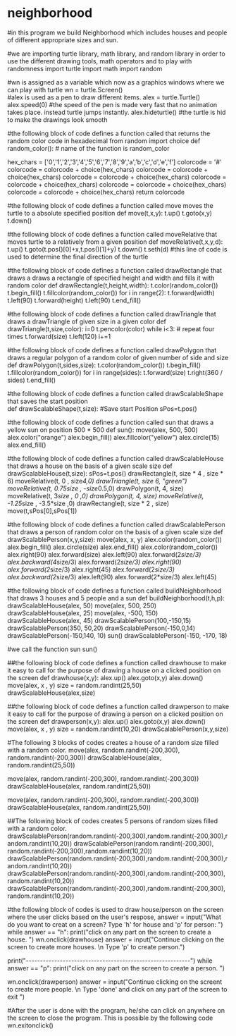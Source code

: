 # neighborhood
#in this program we build Neighborhood which includes houses and people of different appropriate sizes and sun.

#we are importing turtle library, math library, and random library in order to use the different drawing tools, math operators and to play with randomness
import turtle
import math
import random

#wn is assigned as a variable which now as a graphics windows where we can play with turtle
wn = turtle.Screen()   
#alex is used as a pen to draw different items.
alex = turtle.Turtle()
alex.speed(0) #the speed of the pen is made very fast that no animation takes place. instead turtle jumps instantly.
alex.hideturtle() #the turtle is hid to make the drawings look smooth

#the following block of code defines a function called that returns the random color code in hexadecimal
from random import choice
def random_color(): # name of the function is random_color

  hex_chars = ['0','1','2','3','4','5','6','7','8','9','a','b','c','d','e','f']
  colorcode = '#'
  colorcode = colorcode + choice(hex_chars)
  colorcode = colorcode + choice(hex_chars)
  colorcode = colorcode + choice(hex_chars)
  colorcode = colorcode + choice(hex_chars)
  colorcode = colorcode + choice(hex_chars)
  colorcode = colorcode + choice(hex_chars)
  return colorcode

#the following block of code defines a function called move moves the turtle to a absolute specified position 
def move(t,x,y):
  t.up()
  t.goto(x,y)
  t.down()

#the following block of code defines a function called moveRelative that moves turtle to a relatively from a given position
def moveRelative(t,x,y,d):
  t.up()
  t.goto(t.pos()[0]+x,t.pos()[1]+y)
  t.down()
  t.seth(d) #this line of code is used to determine the final direction of the turtle

#the following block of code defines a function called drawRectangle that draws a draws a rectangle of specified height and width and fills it with random color 
def drawRectangle(t,height,width):
  t.color(random_color())
  t.begin_fill()
  t.fillcolor(random_color())
  for i in range(2):
    t.forward(width)
    t.left(90)
    t.forward(height)
    t.left(90)
  t.end_fill()

#the following block of code defines a function called drawTriangle that draws a drawTriangle of given size in a given color 
def drawTriangle(t,size,color):
  i=0
  t.pencolor(color)
  while i<3:      # repeat four times
    t.forward(size)
    t.left(120)
    i+=1


#the following block of code defines a function called drawPolygon that draws a regular polygon of a random color of given number of side and size
def drawPolygon(t,sides,size):
  t.color(random_color())
  t.begin_fill()
  t.fillcolor(random_color())
  for i in range(sides): 
    t.forward(size) 
    t.right(360 / sides)
  t.end_fill()

#the following block of code defines a function called drawScalableShape that saves the start position  
def drawScalableShape(t,size):
  #Save start Position
  sPos=t.pos()

#the following block of code defines a function called sun that draws a yellow sun on position 500 * 500
def sun():
  move(alex, 500, 500)
  alex.color("orange")
  alex.begin_fill()
  alex.fillcolor("yellow")
  alex.circle(15)
  alex.end_fill()

#the following block of code defines a function called  drawScalableHouse that draws a house on the basis of a given scale size
def drawScalableHouse(t,size):
  sPos=t.pos()
  drawRectangle(t, size * 4 , size * 6)
  moveRelative(t, 0 , size*4,0)
  drawTriangle(t, size *6, "green")
  moveRelative(t, 0.75*size , -size*0.5,0)
  drawPolygon(t, 4, size)
  moveRelative(t, 3*size , 0 ,0)
  drawPolygon(t, 4, size)
  moveRelative(t, -1.25*size , -3.5*size ,0)
  drawRectangle(t, size * 2 , size)
  move(t,sPos[0],sPos[1])

#the following block of code defines a function called  drawScalablePerson that draws a person of random color on the basis of a given scale size
def drawScalablePerson(x,y,size):
  move(alex, x, y)
  alex.color(random_color())
  alex.begin_fill()
  alex.circle(size)
  alex.end_fill()
  alex.color(random_color())
  alex.right(90)
  alex.forward(size)
  alex.left(90)
  alex.forward(2*size/3)
  alex.backward(4*size/3)
  alex.forward(2*size/3)
  alex.right(90)
  alex.forward(2*size/3)
  alex.right(45)
  alex.forward(2*size/3)
  alex.backward(2*size/3)
  alex.left(90)
  alex.forward(2*size/3)
  alex.left(45)  

#the following block of code defines a function called  buildNeighborhood that draws 3 houses and 5 people and a sun
def buildNeighborhood(t,h,p):
  drawScalableHouse(alex, 50)
  move(alex, 500, 250)
  drawScalableHouse(alex, 25)
  move(alex, -500, 150)
  drawScalableHouse(alex, 45)
  drawScalablePerson(100,-150,15)
  drawScalablePerson(350, 50,20)
  drawScalablePerson(-150,0,14)
  drawScalablePerson(-150,140, 10)
  sun()
  drawScalablePerson(-150, -170, 18)

#we call the function sun 
sun()

##the following block of code defines a function called drawhouse to make it easy to call for the purpose of drawing a house on a clicked position on the screen 
def drawhouse(x,y):
  alex.up()
  alex.goto(x,y)
  alex.down()
  move(alex, x , y)
  size = random.randint(25,50)
  drawScalableHouse(alex,size)

##the following block of code defines a function called drawperson to make it easy to call for the purpose of drawing a person on a clicked position on the screen 
def drawperson(x,y):
  alex.up()
  alex.goto(x,y)
  alex.down()
  move(alex, x , y)
  size = random.randint(10,20)
  drawScalablePerson(x,y,size)


#The following 3 blocks of codes creates a house of a random size filled with a random color. 
move(alex, random.randint(-200,300), random.randint(-200,300))
drawScalableHouse(alex, random.randint(25,50))

move(alex, random.randint(-200,300), random.randint(-200,300))
drawScalableHouse(alex, random.randint(25,50))

move(alex, random.randint(-200,300), random.randint(-200,300))
drawScalableHouse(alex, random.randint(25,50))

##The following block of codes creates 5 persons of random sizes filled with a random color.
drawScalablePerson(random.randint(-200,300),random.randint(-200,300),random.randint(10,20))
drawScalablePerson(random.randint(-200,300), random.randint(-200,300),random.randint(10,20))
drawScalablePerson(random.randint(-200,300),random.randint(-200,300),random.randint(10,20))
drawScalablePerson(random.randint(-200,300),random.randint(-200,300), random.randint(10,20))
drawScalablePerson(random.randint(-200,300),random.randint(-200,300), random.randint(10,20))

#the following block of codes is used to draw house/person on the screen where the user clicks based on the user's respose, 
answer = input("What do you want to creat on a screen? Type \'h\' for house and \'p\' for person: ")
while answer == "h":
  print("click on any part on the screen to create a house. ")
  wn.onclick(drawhouse)
  answer = input("Continue clicking on the screen to create more houses. \n Type \'p\' to create person.")

print("----------------------------------------------------------")
while answer == "p":
  print("click on any part on the screen to create a person. ")

  wn.onclick(drawperson)
  answer = input("Continue clicking on the screent to create more people. \n Type \'done\' and click on any part of the screen to exit ")

#After the user is done with the program, he/she can click on anywhere on the screen to close the program. This is possible by the following code 
wn.exitonclick()

